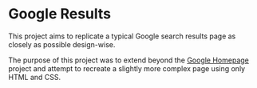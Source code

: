 # Google Results
This project aims to replicate a typical Google search results page as closely as possible design-wise.

The purpose of this project was to extend beyond the [Google Homepage](https://github.com/daniel-moderiano/google-homepage) project and attempt to recreate a slightly more complex page using only HTML and CSS.
